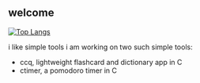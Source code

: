 ## welcome
[![Top Langs](https://github-readme-stats-git-masterrstaa-rickstaa.vercel.app/api/top-langs/?username=sg-hk&theme=tokyonight)](https://github.com/sg-hk/github-readme-stats)

i like simple tools
i am working on two such simple tools:
- ccq, lightweight flashcard and dictionary app in C
- ctimer, a pomodoro timer in C

